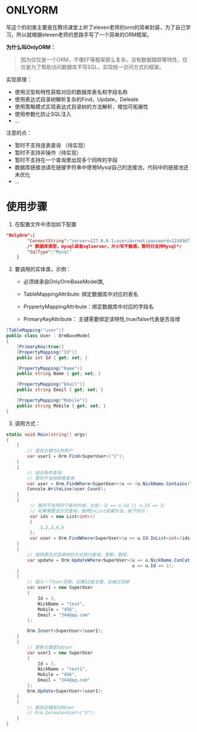 # ONLYORM

写这个的初衷主要是在腾讯课堂上听了eleven老师的orm的简单封装，为了自己学习，所以就根据eleven老师的思路手写了一个简单的ORM框架。

<b>为什么叫OnlyORM：</b>

> 因为仅仅是一个ORM，不像EF等框架那么复杂，没有数据跟踪等特性，仅仅是为了帮助访问数据库不写SQL，实现统一访问方式的框架。

实现原理：

- 使用泛型和特性获取对应的数据库表名和字段名称
- 使用表达式目录树解析复杂的Find，Update，Deleate
- 使用策略模式实现表达式目录树的方法解析，增加可拓展性
- 使用参数化防止SQL注入
- ...

注意的点：

- 暂时不支持连表查询 （待实现）
- 暂时不支持非操作（待实现）
- 暂时不支持在一个查询里出现多个同样的字段
- 数据库链接池请在链接字符串中使用Mysql自己的连接池，代码中的链接池还未优化
- ...

# 使用步骤

1. 在配置文件中添加如下配置

```json
"OnlyOrm":{
        "ConnectString":"server=127.0.0.1;userid=root;password=1234567;database=study;",
    	/* 数据库类型，mysql或者sqlserver，大小写不敏感，暂时只支持Mysql*/
        "SqlType":"Mysql"
    }
```

2. 要调用的实体类，示例：

   - 必须继承自OnlyOrmBaseModel类,

   - TableMappingAttribute:  绑定数据库中对应的表名
   - PrppertyMappingAttribute：绑定数据库中对应的字段名
   - PrimaryKeyAttribute： 主键需要绑定该特性,true/false代表是否自增

```c#
[TableMapping("user")]
public class User : OrmBaseModel
{
    [PrimaryKey(true)]
    [PropertyMapping("Id")]
    public int Id { get; set; }

    [PropertyMapping("Name")]
    public string Name { get; set; }

    [PropertyMapping("Email")]
    public string Email { get; set; }

    [PropertyMapping("Mobile")]
    public string Mobile { get; set; }
}
```

3. 调用方式：

```C#
static void Main(string[] args)
{
	{
        // 查找主键为1的用户
        var user1 = Orm.Find<SuperUser>("1");
    }
    {
        // 组合条件查询，
        // 暂时不支持联表查询
        var user = Orm.FindWhere<SuperUser>(u => (u.NickName.Contains("zhang") || 2 == u.Id));
        Console.WriteLine(user.Count);
    }
    {
         // 暂时不支持同个条件的或，比如：（2 == u.Id || u.Id == 3）
         // 如果需要该方式查询，使用InList拓展方法，如下所示：
         var ids = new List<int>()
         {
             1,2,3,4,5
         };
         var user = Orm.FindWhere<SuperUser>(u => u.Id.InList<int>(ids));
    }
    {
        // 按照表达式目录树的方式进行查询，更新，删除，
        var update = Orm.UpdateWhere<SuperUser>(u => u.NickName.ConCat("222", u.Email),
                                                u => u.Id == 1);
    }
    {
        // 插入一个User实例，如果Id是主键，会被过滤掉
        var user1 = new SuperUser
        {
            Id = 3,
            NickName = "test",
            Mobile = "456",
            Email = "344@qq.com"
        };

        Orm.Insert<SuperUser>(user1);
    }
    {
        // 更新主键是3dUser
        var user1 = new SuperUser
        {
            Id = 3,
            NickName = "test1",
            Mobile = "456",
            Email = "344@qq.com"
        };
        Orm.Update<SuperUser>(user1);
    }
    {
        // 删除主键是3的User
        // Orm.Deleate<User>("3");
    }
}
```

